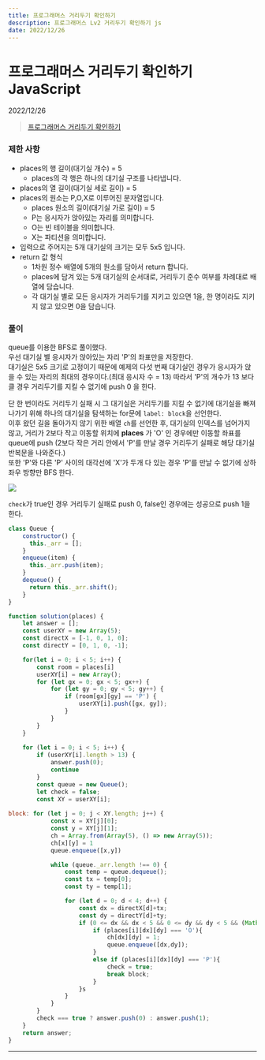 ```yaml
---
title: 프로그래머스 거리두기 확인하기
description: 프로그래머스 Lv2 거리두기 확인하기 js
date: 2022/12/26
---
```


# 프로그래머스 거리두기 확인하기 JavaScript
<div class="flex justify-end text-sm">2022/12/26</div>

> <a href="https://school.programmers.co.kr/learn/courses/30/lessons/81302#fn1" target="_blank" class="font-bold">프로그래머스 거리두기 확인하기</a>


### 제한 사항
- places의 행 길이(대기실 개수) = 5
    - places의 각 행은 하나의 대기실 구조를 나타냅니다.
- places의 열 길이(대기실 세로 길이) = 5
- places의 원소는 P,O,X로 이루어진 문자열입니다.
    - places 원소의 길이(대기실 가로 길이) = 5
    - P는 응시자가 앉아있는 자리를 의미합니다.
    - O는 빈 테이블을 의미합니다.
    - X는 파티션을 의미합니다.
- 입력으로 주어지는 5개 대기실의 크기는 모두 5x5 입니다.
- return 값 형식
    - 1차원 정수 배열에 5개의 원소를 담아서 return 합니다.
    - places에 담겨 있는 5개 대기실의 순서대로, 거리두기 준수 여부를 차례대로 배열에 담습니다.
    - 각 대기실 별로 모든 응시자가 거리두기를 지키고 있으면 1을, 한 명이라도 지키지 않고 있으면 0을 담습니다.


### 풀이

queue를 이용한 BFS로 풀이했다.   
우선 대기실 별 응시자가 앉아있는 자리 'P'의 좌표만을 저장한다.  
대기실은 5x5 크기로 고정이기 때문에 예제의 다섯 번째 대기실인 경우가 응시자가 앉을 수 있는 자리의 최대의 경우이다.(최대 응시자 수 = 13)
따라서 'P'의 개수가 13 보다 클 경우 거리두기를 지킬 수 없기에 push 0 을 한다.  

단 한 번이라도 거리두기 실패 시 그 대기실은 거리두기를 지킬 수 없기에 대기실을 빠져나가기 위해 하나의 대기실을 탐색하는 for문에 `label: block`을 선언한다.   
이후 왔던 길을 돌아가지 않기 위한 배열 `ch`를 선언한 후, 대기실의 인덱스를 넘어가지 않고, 거리가 2보다 작고 이동할 위치에 **places** 가 'O' 인 경우에만 이동할 좌표를 queue에 push (2보다 작은 거리 안에서 'P'를 만날 경우 거리두기 실패로 해당 대기실 반복문을 나와준다.)    
또한 'P'와 다른 'P' 사이의 대각선에 'X'가 두개 다 있는 경우 'P'를 만날 수 없기에 상하좌우 방향만 BFS 한다.
<div><img src="/programmers/checkYourDistance/2.png" /></div>

`check`가 true인 경우 거리두기 실패로 push 0, false인 경우에는 성공으로 push 1을 한다.


``` js
class Queue {
    constructor() {
      this._arr = [];
    }
    enqueue(item) {
      this._arr.push(item);
    }
    dequeue() {
      return this._arr.shift();
    }
}

function solution(places) {
    let answer = [];
    const userXY = new Array(5);
    const directX = [-1, 0, 1, 0];
    const directY = [0, 1, 0, -1];

    for(let i = 0; i < 5; i++) {
        const room = places[i]
        userXY[i] = new Array();
        for (let gx = 0; gx < 5; gx++) {
            for (let gy = 0; gy < 5; gy++) {
                if (room[gx][gy] == 'P') {
                    userXY[i].push([gx, gy]);                 
                }
            }
        }
    }
    
    for (let i = 0; i < 5; i++) {
        if (userXY[i].length > 13) {
            answer.push(0);
            continue
        }
        const queue = new Queue();
        let check = false;
        const XY = userXY[i];
        
block: for (let j = 0; j < XY.length; j++) {
            const x = XY[j][0];
            const y = XY[j][1];
            ch = Array.from(Array(5), () => new Array(5));
            ch[x][y] = 1
            queue.enqueue([x,y])

            while (queue._arr.length !== 0) {
                const temp = queue.dequeue();
                const tx = temp[0];
                const ty = temp[1];

                for (let d = 0; d < 4; d++) {
                    const dx = directX[d]+tx;
                    const dy = directY[d]+ty;
                    if (0 <= dx && dx < 5 && 0 <= dy && dy < 5 && (Math.abs(dx-x) + Math.abs(dy-y) <= 2) && ch[dx][dy] !== 1) {
                        if (places[i][dx][dy] === 'O'){
                            ch[dx][dy] = 1;
                            queue.enqueue([dx,dy]);
                        }
                        else if (places[i][dx][dy] === 'P'){
                            check = true;
                            break block;
                        }
                    }s
                }
            }
        }
        check === true ? answer.push(0) : answer.push(1);
    }
    return answer;
}
```



---